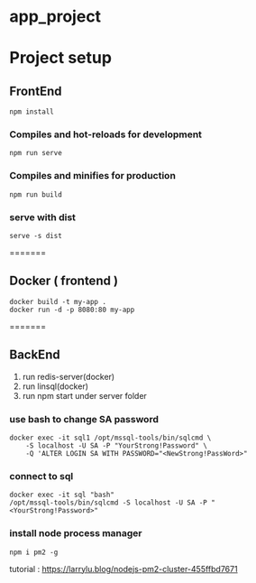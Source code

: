 
# app_project
# Project setup
## FrontEnd
```
npm install
```

### Compiles and hot-reloads for development
```
npm run serve
```

### Compiles and minifies for production
```
npm run build
```
### serve with dist
```
serve -s dist
```
=======
## Docker ( frontend )
```
docker build -t my-app .
docker run -d -p 8080:80 my-app
```
=======

## BackEnd
1. run redis-server(docker)
2. run linsql(docker)
3. run npm start under server folder

### use bash to change SA password
```
docker exec -it sql1 /opt/mssql-tools/bin/sqlcmd \
    -S localhost -U SA -P "YourStrong!Password" \
    -Q 'ALTER LOGIN SA WITH PASSWORD="<NewStrong!PassWord>"
```
### connect to sql
```
docker exec -it sql "bash"
/opt/mssql-tools/bin/sqlcmd -S localhost -U SA -P "<YourStrong!Password>"
```
### install node process manager
```
npm i pm2 -g
```
tutorial : https://larrylu.blog/nodejs-pm2-cluster-455ffbd7671
